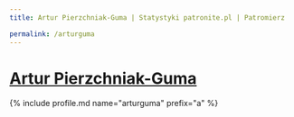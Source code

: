```yaml
---
title: Artur Pierzchniak-Guma | Statystyki patronite.pl | Patromierz

permalink: /arturguma
---
```


# [Artur Pierzchniak-Guma](https://patronite.pl/arturguma)

{% include profile.md name="arturguma" prefix="a" %}
